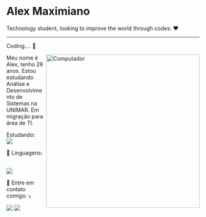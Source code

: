 # Alex Maximiano

Technology student, looking to improve the world through codes. ❤️

----------------------------------------------------------------------

Coding....
💖

<img src="https://raw.githubusercontent.com/MicaelliMedeiros/micaellimedeiros/master/image/computer-illustration.png" min-width="400px" max-width="400px" width="400px" align="right" alt="Computador">

<p align="left"> 
  Meu nome é Alex, tenho 29 anos. Estou estudando Análise e Desenvolvimento de Sistemas na UNIMAR. 
  Em migração para área de TI.
  
  Estudando: <br> <img src="https://img.shields.io/badge/Java-ED8B00?style=for-the-badge&logo=java&logoColor=white"/>
</p>

<p align="left">
  🦄 Linguagens:
  
  <a href="https://github.com/alexvmaximiano/github-readme-stats"> <br>
  <img src="https://github-readme-stats.vercel.app/api/top-langs/?username=alexvmaximiano&theme=bear" />
</a>


</p>



<p align="left">
  💌 Entre em contato comigo: ⤵️
</p>

<p align="left">
  <a href="n4ow.dev@gmail.com" alt="Gmail">
  <img src="https://img.shields.io/badge/-Gmail-FF0000?style=flat-square&labelColor=FF0000&logo=gmail&logoColor=white&link=n4ow.dev@gmail.com" /></a>

  <a href="https://www.linkedin.com/in/alex-maximiano-35b086201/" alt="Linkedin">
  <img src="https://img.shields.io/badge/-Linkedin-0e76a8?style=flat-square&logo=Linkedin&logoColor=white&link=https://www.linkedin.com/in/alex-maximiano-35b086201/" /></a>

</p>  
